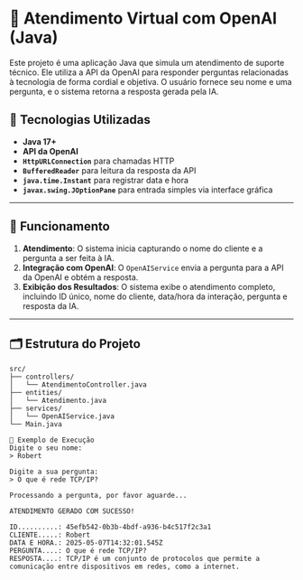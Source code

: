 # 🤖 Atendimento Virtual com OpenAI (Java)

Este projeto é uma aplicação Java que simula um atendimento de suporte técnico. Ele utiliza a API da OpenAI para responder perguntas relacionadas à tecnologia de forma cordial e objetiva. O usuário fornece seu nome e uma pergunta, e o sistema retorna a resposta gerada pela IA.

## 🚀 Tecnologias Utilizadas

- **Java 17+**
- **API da OpenAI**
- **`HttpURLConnection`** para chamadas HTTP
- **`BufferedReader`** para leitura da resposta da API
- **`java.time.Instant`** para registrar data e hora
- **`javax.swing.JOptionPane`** para entrada simples via interface gráfica

---

## 🧠 Funcionamento

1. **Atendimento**: O sistema inicia capturando o nome do cliente e a pergunta a ser feita à IA.
2. **Integração com OpenAI**: O `OpenAIService` envia a pergunta para a API da OpenAI e obtém a resposta.
3. **Exibição dos Resultados**: O sistema exibe o atendimento completo, incluindo ID único, nome do cliente, data/hora da interação, pergunta e resposta da IA.

---

## 🗂 Estrutura do Projeto

```plaintext
src/
├── controllers/
│   └── AtendimentoController.java
├── entities/
│   └── Atendimento.java
├── services/
│   └── OpenAIService.java
└── Main.java

🧪 Exemplo de Execução
Digite o seu nome:
> Robert

Digite a sua pergunta:
> O que é rede TCP/IP?

Processando a pergunta, por favor aguarde...

ATENDIMENTO GERADO COM SUCESSO!

ID..........: 45efb542-0b3b-4bdf-a936-b4c517f2c3a1  
CLIENTE.....: Robert  
DATA E HORA.: 2025-05-07T14:32:01.545Z  
PERGUNTA....: O que é rede TCP/IP?  
RESPOSTA....: TCP/IP é um conjunto de protocolos que permite a comunicação entre dispositivos em redes, como a internet.
